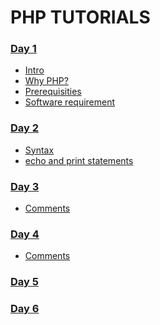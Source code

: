 # PHP TUTORIALS

### <a href="/Day 1">Day 1</a>
- <a href="/Day 1/Intro.md">Intro</a>
- <a href="/Day 1/why php.md">Why PHP?</a>
- <a href="/Day 1/Prerequisites to learning PHP.md">Prerequisities</a>
- <a href="/Day 1/PHP Software Requirement.md">Software requirement</a>

### <a href="/Day 2">Day 2</a>
- <a href="/Day 2/syntax.md">Syntax</a>
- <a href="/Day 2/echo and print.md">echo and print statements</a>

### <a href="/Day 2">Day 3</a>
- <a href="/Day 2/syntax.md">Comments</a>

### <a href="/Day 2">Day 4</a>
- <a href="/Day 2/syntax.md">Comments</a>

### <a href="/Day 2">Day 5</a>
<!-- - <a href="/Day 2/syntax.md">Comments</a> -->

### <a href="/Day 2">Day 6</a>
<!-- - <a href="/Day 2/syntax.md">Comments</a> -->
